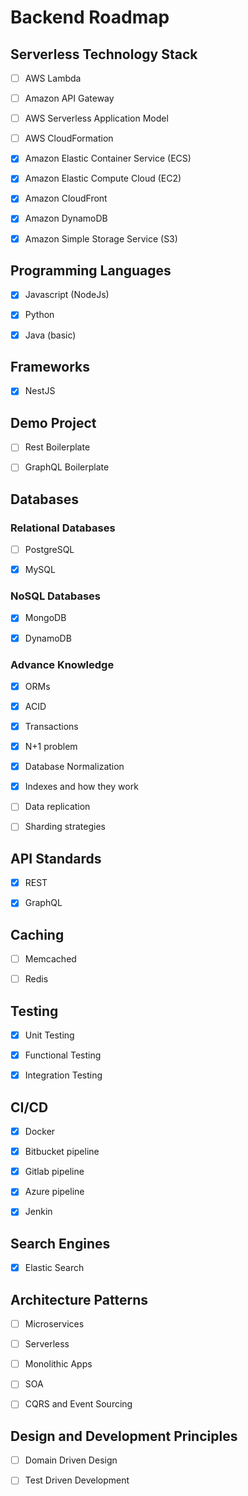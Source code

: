 # Backend Roadmap

## Serverless Technology Stack

- [ ] AWS Lambda
- [ ] Amazon API Gateway
- [ ] AWS Serverless Application Model
- [ ] AWS CloudFormation
- [x] Amazon Elastic Container Service (ECS)
- [x] Amazon Elastic Compute Cloud (EC2)
- [x] Amazon CloudFront
- [x] Amazon DynamoDB
- [x] Amazon Simple Storage Service (S3)


## Programming Languages

- [x] Javascript (NodeJs)
- [x] Python
- [x] Java (basic)


## Frameworks

- [x] NestJS


## Demo Project

- [ ] Rest Boilerplate
- [ ] GraphQL Boilerplate


## Databases

### Relational Databases

- [ ] PostgreSQL
- [x] MySQL


### NoSQL Databases

- [x] MongoDB
- [x] DynamoDB


### Advance Knowledge

- [x] ORMs
- [x] ACID
- [x] Transactions
- [x] N+1 problem
- [x] Database Normalization
- [x] Indexes and how they work
- [ ] Data replication
- [ ] Sharding strategies


## API Standards

- [x] REST
- [x] GraphQL


## Caching

- [ ] Memcached
- [ ] Redis


## Testing

- [x] Unit Testing
- [x] Functional Testing
- [x] Integration Testing


## CI/CD

- [x] Docker
- [x] Bitbucket pipeline
- [x] Gitlab pipeline
- [x] Azure pipeline
- [x] Jenkin


## Search Engines

- [x] Elastic Search


## Architecture Patterns

- [ ] Microservices
- [ ] Serverless
- [ ] Monolithic Apps
- [ ] SOA
- [ ] CQRS and Event Sourcing


## Design and Development Principles

- [ ] Domain Driven Design
- [ ] Test Driven Development

